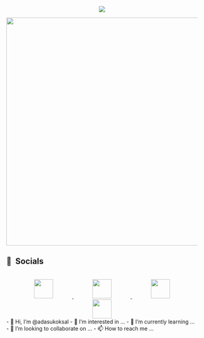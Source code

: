 <p align="Center">
  <img src="https://capsule-render.vercel.app/api?type=waving&color=0:FF0000,20:FF3300,40:FF6600,60:FF9900,80:FFCC00,100:FFA500&animation=scaleIn&text=%F0%9F%9A%80%20Hello%20World!%20It%27s%20me%20Ada%20Su%20the%20conqueror!%F0%9F%98%9C%20&fontSize=30&stroke=FFFF00&height=150&fontAlignY=30&fontColor=000080&strokeWidth=1"/>
</p>
<div align="Center" >
  <img width ="850" height="600" src="/neon-genesis-evangelion-power.gif"/>
</div>

<h2> 📱 &nbsp;Socials</h2>
</br>
<div align="Center">
<a href="https://yagizkarakus.github.io/about/" target="_blank" hspace="10">
  <img height="50" src="/blog.svg" hspace="50"/>
  </a>
<a href="https://www.instagram.com/yagizkarakuss/" target=”_blank” hspace="10">
  <img height="50" src="/instalogo.svg" hspace="50"/>
</a>
<a href="https://www.linkedin.com/in/yagiz-karakus/" target=”_blank” hspace="10">
  <img height="50" src="/linkedin.svg" hspace="50"/>
</a>
<a href="https://twitter.com/yagiz_karakus" target=”_blank” hspace="10">
  <img height="50" src="/twitter.svg" hspace="50"/>
</a>
</div>
- 👋 Hi, I’m @adasukoksal
- 👀 I’m interested in ...
- 🌱 I’m currently learning ...
- 💞️ I’m looking to collaborate on ...
- 📫 How to reach me ...

<!---
adasukoksal/adasukoksal is a ✨ special ✨ repository because its `README.md` (this file) appears on your GitHub profile.
You can click the Preview link to take a look at your changes.
--->

